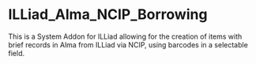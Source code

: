 # ILLiad_Alma_NCIP_Borrowing
This is a System Addon for ILLiad allowing for the creation of items with brief records in Alma from ILLiad via NCIP, using barcodes in a selectable field. 
